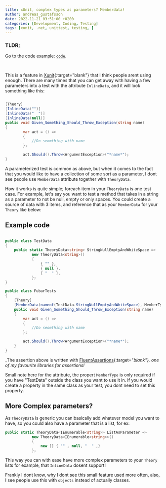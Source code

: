 ```yaml
---
title: xUnit, complex types as parameters? Memberdata!
author: andreas_gustafsson
date: 2022-11-21 03:51:00 +0200
categories: [Development, Coding, Testing]
tags: [xunit, .net, unittest, testing, ]
---
```


### TLDR; 

Go to the code example: [`code`](#example-code).
 
<br>

This is a feature in [Xunit](https://xunit.net/){:target="blank"} that I think people arent using enough. There are many times that you can get away with having a few parameters into a test with the attribute `InlineData`, and it will look something like this: 

```csharp

[Theory]
[InlineData("")]
[InlineData("  ")]
[InlineData(null)]
public void Given_Something_Should_Throw_Exception(string name)
{
        var act = () =>
        {
            //Do seomthing with name
        };

        act.Should().Throw<ArgumentException>("*name*");
}

```

A parameterized test is common as above, but when it comes to the fact that you would like to have a collection of some sort as a parameter, I dont see people use `MemberData` attribute together with `TheoryData`.

How it works is quite simple; foreach item in your `TheoryData` is one test case. For example, let's say you want to test a method that takes in a string as a parameter to not be null, empty or only spaces.
You could create a source of data with 3 items, and reference that as your `MemberData` for your `Theory` like below:

## Example code 


```csharp

public class TestData
{
    public static TheoryData<string> StringNullEmptyAndWhiteSpace =>
            new TheoryData<string>()
            {
                { "" },
                { null },
                { "  " },
            };
}

public class FubarTests
{
    [Theory]
    [MemberData(nameof(TestData.StringNullEmptyAndWhiteSpace), MemberType = typeof(TestData))]
    public void Given_Something_Should_Throw_Exception(string name)
    {
        var act = () =>
        {
            //Do seomthing with name
        };

        act.Should().Throw<ArgumentException>("*name*");
    }
}

```

_The assertion above is written with [FluentAssertions](https://fluentassertions.com/introduction){:target="_blank"}, one of my favourite libraries for assertions!_

Small note here for the attribute, the propert `MemberType` is only required if you have "TestData" outside the class you want to use it in. If you would create a property in the same class as your test, you dont need to set this property. 

## More Complex parameters? 
As `TheoryData` is generic you can basically add whatever model you want to have, so you could also have a parameter that is a list, for ex:

```csharp
public static TheoryData<IEnumerable<string>> ListAsParameter =>
            new TheoryData<IEnumerable<string>>()
            {
                new [] { "" , null, "  " ,}
            };
```

This way you can with ease have more complex parameters to your `Theory` lists for example, that `InlineData` dosent support!

Frankly I dont know, why I dont see this small feature used more often, also, I see people use this with `objects` instead of actually classes.
